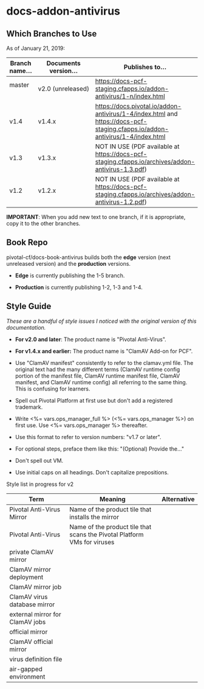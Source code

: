 # docs-addon-antivirus

## Which Branches to Use

As of January 21, 2019:

| Branch name… | Documents version… | Publishes to… |
|-------------|----------------|----------------|
| master   | v2.0 (unreleased)     | https://docs-pcf-staging.cfapps.io/addon-antivirus/1-n/index.html |
| v1.4   | v1.4.x     | https://docs.pivotal.io/addon-antivirus/1-4/index.html and https://docs-pcf-staging.cfapps.io/addon-antivirus/1-4/index.html |
| v1.3   | v1.3.x     | NOT IN USE (PDF available at https://docs-pcf-staging.cfapps.io/archives/addon-antivirus-1.3.pdf) |
| v1.2   | v1.2.x     | NOT IN USE (PDF available at https://docs-pcf-staging.cfapps.io/archives/addon-antivirus-1.2.pdf) |

**IMPORTANT**: When you add new text to one branch, if it is appropriate, copy it to the other branches.

## Book Repo

pivotal-cf/docs-book-antivirus builds both the **edge** version (next unreleased version) and the **production** versions.

+ **Edge** is currently publishing the 1-5 branch.

+ **Production** is currently publishing 1-2, 1-3 and 1-4.

## Style Guide
_These are a handful of style issues I noticed with the original version of this documentation._

+ **For v2.0 and later**: The product name is "Pivotal Anti-Virus".

+ **For v1.4.x and earlier:** The product name is "ClamAV Add-on for PCF".

+ Use "ClamAV manifest" consistently to refer to the clamav.yml file. The original text had the many different terms (ClamAV runtime config portion of the manifest file, ClamAV runtime manifest file, ClamAV manifest, and ClamAV runtime config) all referring to the same thing. This is confusing for learners.

+ Spell out Pivotal Platform at first use but don't add a registered trademark.

+ Write <%= vars.ops_manager_full %> (<%= vars.ops_manager %>) on first use. Use <%= vars.ops_manager %> thereafter.

+ Use this format to refer to version numbers: "v1.7 or later".

+ For optional steps, preface them like this: "(Optional) Provide the..."

+ Don't spell out VM.

+ Use initial caps on all headings. Don't capitalize prepositions.

Style list in progress for v2

| Term | Meaning | Alternative |
|------|---------|-------------|
|Pivotal Anti-Virus Mirror | Name of the product tile that installs the mirror | |
|Pivotal Anti-Virus | Name of the product tile that scans the Pivotal Platform VMs for viruses | |
| private ClamAV mirror |  |  |
|ClamAV mirror deployment |  | |
|ClamAV mirror job | | |
|ClamAV virus database mirror | | |
|external mirror for ClamAV jobs| | |
|official mirror| | |
|ClamAV official mirror| | |
|virus definition file| | |
|air-gapped environment| | |
